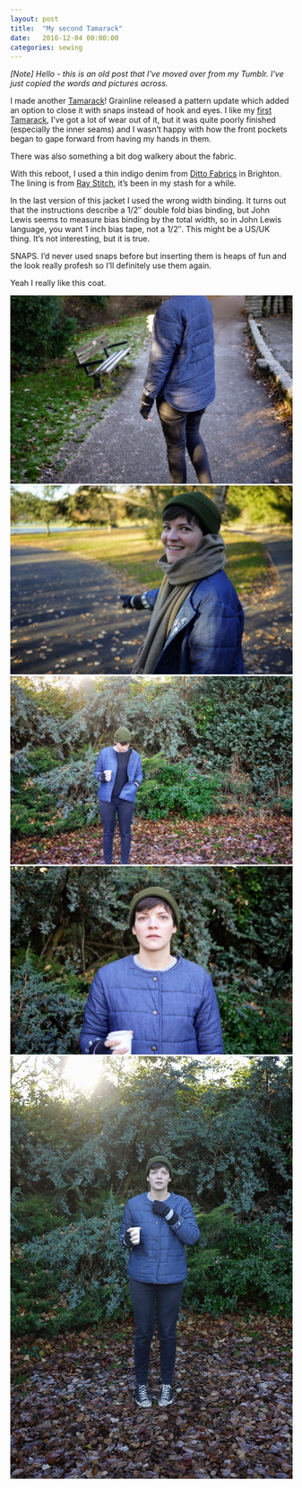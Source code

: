 ```yaml
---
layout: post
title:  "My second Tamarack"
date:   2016-12-04 00:00:00
categories: sewing
---
```


_[Note] Hello - this is an old post that I've moved over from my Tumblr. I've just copied the words and pictures across._

I made another [Tamarack](https://grainlinestudio.com/?s=tamarack)! Grainline released a pattern update which added an option to close it with snaps instead of hook and eyes. I like my [first Tamarack](http://alicebartlett.co.uk/blog/tamarack), I’ve got a lot of wear out of it, but it was quite poorly finished (especially the inner seams) and I wasn’t happy with how the front pockets began to gape forward from having my hands in them.

There was also something a bit dog walkery about the fabric.

With this reboot, I used a thin indigo denim from [Ditto Fabrics](https://www.dittofabrics.co.uk/) in Brighton. The lining is from [Ray Stitch](https://raystitch.co.uk/), it’s been in my stash for a while.

In the last version of this jacket I used the wrong width binding. It turns out that the instructions describe a 1/2″ double fold bias binding, but John Lewis seems to measure bias binding by the total width, so in John Lewis language, you want 1 inch bias tape, not a 1/2″. This might be a US/UK thing. It’s not interesting, but it is true.

SNAPS. I’d never used snaps before but inserting them is heaps of fun and the look really profesh so I’ll definitely use them again.

Yeah I really like this coat.

![Tamarack 2](/assets/img/sewing/tamarack.2.1.jpg)
![Tamarack 2](/assets/img/sewing/tamarack.2.2.jpg)
![Tamarack 2](/assets/img/sewing/tamarack.2.3.jpg)
![Tamarack 2](/assets/img/sewing/tamarack.2.5.jpg)
![Tamarack 2](/assets/img/sewing/tamarack.2.4.gif)
